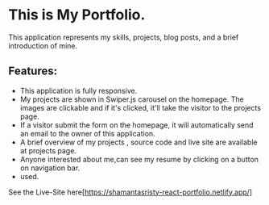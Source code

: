 # This is My Portfolio.
This application represents my skills, projects, blog posts, and a brief introduction of mine.

## Features:
- This application is fully responsive.
- My projects are shown in Swiper.js carousel on the homepage. The images are clickable and if it's clicked, it'll take the visitor to the projects page.
- If a visitor submit the form on the homepage, it will automatically send an email to the owner of this application.
- A brief overview of my projects , source code and live site are available at projects page.
- Anyone interested about me,can see my resume by clicking on a button on navigation bar.
-  used.

See the Live-Site here[https://shamantasristy-react-portfolio.netlify.app/]